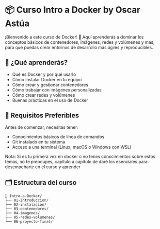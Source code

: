 # 📦 Curso Intro a Docker by Oscar Astúa

¡Bienvenido a este curso de Docker! 🚀 Aquí aprenderás a dominar los conceptos básicos de contenedores, imágenes, redes y volúmenes y mas, para que puedas crear entornos de desarrollo más ágiles y reproducibles.

## 📘 ¿Qué aprenderás?

- Qué es Docker y por qué usarlo
- Cómo instalar Docker en tu equipo
- Cómo crear y gestionar contenedores
- Cómo trabajar con imágenes personalizadas
- Cómo crear redes y volúmenes
- Buenas prácticas en el uso de Docker

## 🧰 Requisitos Preferibles

Antes de comenzar, necesitas tener:

- Conocimientos básicos de línea de comandos
- Git instalado en tu sistema
- Acceso a una terminal (Linux, macOS o Windows con WSL)
  
Nota: Si es tu primera vez en docker o no tenes conocimientos sobre estos temas, no te preocupes, capítulo a capítulo de daré los esenciales para desempeñarte en el curso y aprender 
## 🗂 Estructura del curso

```text
📁 Intro-a-Docker/
├── 01-introduccion/
├── 02-instalacion/
├── 03-contenedores/
├── 04-imagenes/
├── 05-redes-volumenes/
└── 06-proyecto-final/
